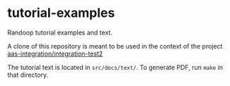 # tutorial-examples
Randoop tutorial examples and text.

A clone of this repository is meant to be used in the context of the project
[aas-integration/integration-test2](https://github.com/aas-integration/integration-test2)

The tutorial text is located in `src/docs/text/`.
To generate PDF, run `make` in that directory.
